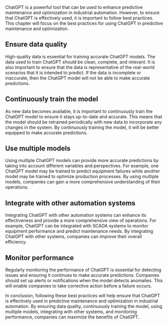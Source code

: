 
ChatGPT is a powerful tool that can be used to enhance predictive maintenance and optimization in industrial automation. However, to ensure that ChatGPT is effectively used, it is important to follow best practices. This chapter will focus on the best practices for using ChatGPT in predictive maintenance and optimization.

Ensure data quality
-------------------

High-quality data is essential for training accurate ChatGPT models. The data used to train ChatGPT should be clean, complete, and relevant. It is also important to ensure that the data is representative of the real-world scenarios that it is intended to predict. If the data is incomplete or inaccurate, then the ChatGPT model will not be able to make accurate predictions.

Continuously train the model
----------------------------

As new data becomes available, it is important to continuously train the ChatGPT model to ensure it stays up-to-date and accurate. This means that the model should be retrained periodically with new data to incorporate any changes in the system. By continuously training the model, it will be better equipped to make accurate predictions.

Use multiple models
-------------------

Using multiple ChatGPT models can provide more accurate predictions by taking into account different variables and perspectives. For example, one ChatGPT model may be trained to predict equipment failures while another model may be trained to optimize production processes. By using multiple models, companies can gain a more comprehensive understanding of their operations.

Integrate with other automation systems
---------------------------------------

Integrating ChatGPT with other automation systems can enhance its effectiveness and provide a more comprehensive view of operations. For example, ChatGPT can be integrated with SCADA systems to monitor equipment performance and predict maintenance needs. By integrating ChatGPT with other systems, companies can improve their overall efficiency.

Monitor performance
-------------------

Regularly monitoring the performance of ChatGPT is essential for detecting issues and ensuring it continues to make accurate predictions. Companies should set up alerts or notifications when the model detects anomalies. This will enable companies to take corrective action before a failure occurs.

In conclusion, following these best practices will help ensure that ChatGPT is effectively used in predictive maintenance and optimization in industrial automation. By ensuring data quality, continuously training the model, using multiple models, integrating with other systems, and monitoring performance, companies can maximize the benefits of ChatGPT.
